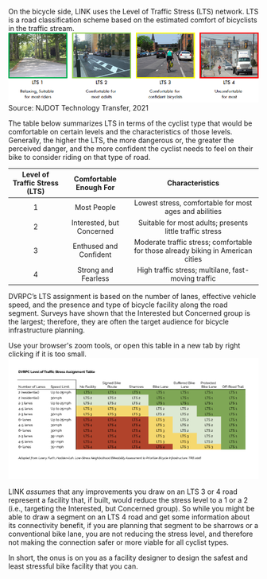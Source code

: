 
On the bicycle side, LINK uses the Level of Traffic Stress (LTS) network. LTS is a road classification scheme based on the estimated comfort of bicyclists in the traffic stream. 
![Image of LTS classification, showing cyclists on varying levels of stressful roads](../assets/LTS.png)
Source: NJDOT Technology Transfer, 2021


The table below summarizes LTS in terms of the cyclist type that would be comfortable on certain levels and the characteristics of those levels. 
Generally, the higher the LTS, the more dangerous or, the greater the perceived danger, and the more confident the cyclist needs to feel on their bike to consider riding on that type of road. 


| **Level of Traffic Stress (LTS)** | **Comfortable Enough For** | **Characteristics**                                                              |
|:---------------------------------:|:--------------------------:|:--------------------------------------------------------------------------------:|
| 1                                 | Most People                | Lowest stress, comfortable for most ages and abilities                           |
| 2                                 | Interested, but Concerned  | Suitable for most adults; presents little traffic stress                         |
| 3                                 | Enthused and Confident     | Moderate traffic stress; comfortable for those already biking in American cities |
| 4                                 | Strong and Fearless        | High traffic stress; multilane, fast-moving traffic                              |




DVRPC’s LTS assignment is based on the number of lanes, effective vehicle speed, and the presence and type of bicycle facility along the road segment. Surveys have shown that the Interested but Concerned group is the largest; therefore, they are often the target audience for bicycle infrastructure planning.


Use your browser's zoom tools, or open this table in a new tab by right clicking if it is too small.
![Table of DVRPCs LTS assignment](../assets/DVRPC_LTSTable.png)

LINK _assumes_ that any improvements you draw on an LTS 3 or 4 road represent a facility that, if built, would reduce the stress level to a 1 or a 2 (i.e., targeting the Interested, but Concerned group). 
So while you might be able to draw a segment on an LTS 4 road and get some information about its connectivity benefit, 
if you are planning that segment to be sharrows or a conventional bike lane, you are not reducing the stress level, and therefore not making the connection safer or more viable for all cyclist types. 

In short, the onus is on you as a facility designer to design the safest and least stressful bike facility that you can. 

